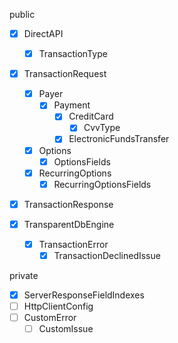 public

- [x] DirectAPI

  - [x] TransactionType

- [x] TransactionRequest

  - [x] Payer
    - [x] Payment
      - [x] CreditCard
        - [x] CvvType
      - [x] ElectronicFundsTransfer
  - [x] Options
    - [x] OptionsFields
  - [x] RecurringOptions
    - [x] RecurringOptionsFields

- [x] TransactionResponse

- [x] TransparentDbEngine
  - [x] TransactionError
    - [x] TransactionDeclinedIssue

private

- [x] ServerResponseFieldIndexes
- [ ] HttpClientConfig
- [ ] CustomError
  - [ ] CustomIssue
